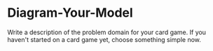 Diagram-Your-Model
==================

Write a description of the problem domain for your card game. If you haven't started on a card game yet, choose something simple now.
